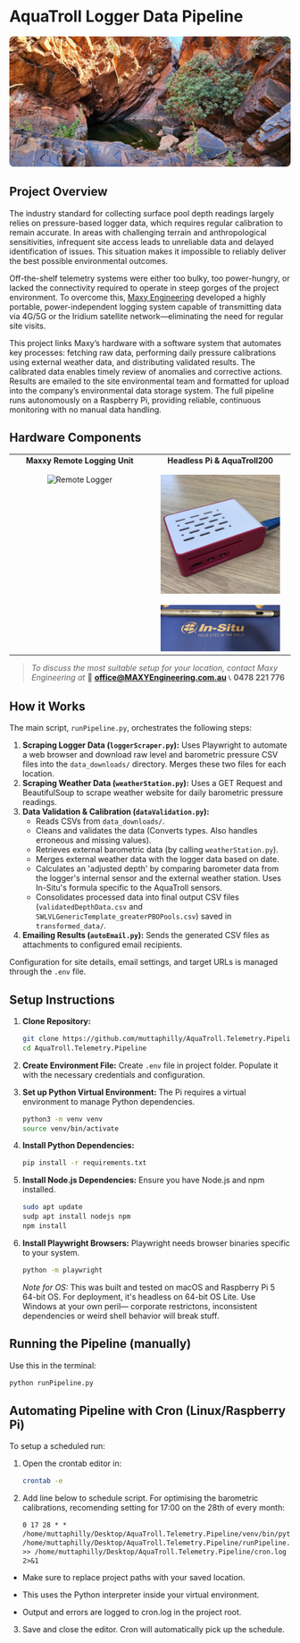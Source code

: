 # AquaTroll Logger Data Pipeline
<img src="images/gorgeMonitoring.jpg" alt="Gorge monitoring site" style="width:100%; max-height:400px; object-fit:cover; border-radius: 8px;">

## Project Overview

The industry standard for collecting surface pool depth readings largely relies on pressure-based logger data, which requires regular calibration to remain accurate. In areas with challenging terrain and anthropological sensitivities, infrequent site access leads to unreliable data and delayed identification of issues. This situation makes it impossible to reliably deliver the best possible environmental outcomes.

Off-the-shelf telemetry systems were either too bulky, too power-hungry, or lacked the connectivity required to operate in steep gorges of the project environment. To overcome this, [Maxy Engineering](https://maxyengineering.com.au/) developed a highly portable, power-independent logging system capable of transmitting data via 4G/5G or the Iridium satellite network—eliminating the need for regular site visits.

This project links Maxy’s hardware with a software system that automates key processes: fetching raw data, performing daily pressure calibrations using external weather data, and distributing validated results. The calibrated data enables timely review of anomalies and corrective actions. Results are emailed to the site environmental team and formatted for upload into the company’s environmental data storage system. The full pipeline runs autonomously on a Raspberry Pi, providing reliable, continuous monitoring with no manual data handling.

## Hardware Components

<table>
  <tr>
    <td width="50%" valign="top" align="center">
      <strong>Maxxy Remote Logging Unit</strong><br><br>
      <img src="images/logger.jpg" alt="Remote Logger" width="100%"> 
    </td>
    <td width="50%" valign="top" align="center">
      <strong>Headless Pi & AquaTroll200</strong><br><br>
      <img src="images/raspberry_pi.jpg" alt="Headless Raspberry Pi Setup" width="90%">
      <br><br>
      <img src="images/aquaTroll200.jpg" alt="AquaTroll 200" width="90%">
    </td>
  </tr>
</table>

> *To discuss the most suitable setup for your location, contact Maxy Engineering at*
> 📩 **office@MAXYEngineering.com.au**
> 📞 **0478 221 776**

## How it Works

The main script, `runPipeline.py`, orchestrates the following steps:

1.  **Scraping Logger Data (`loggerScraper.py`):** Uses Playwright to automate a web browser and download raw level and barometric pressure CSV files into the `data_downloads/` directory. Merges these two files for each location.
2.  **Scraping Weather Data (`weatherStation.py`):** Uses a GET Request and BeautifulSoup to scrape weather website for daily barometric pressure readings.
3.  **Data Validation & Calibration (`dataValidation.py`):**
    *   Reads CSVs from `data_downloads/`.
    *   Cleans and validates the data (Converts types. Also handles erroneous and missing values).
    *   Retrieves external barometric data (by calling `weatherStation.py`).
    *   Merges external weather data with the logger data based on date.
    *   Calculates an 'adjusted depth' by comparing barometer data from the logger's internal sensor and the  external weather station. Uses In-Situ's formula specific to the AquaTroll sensors.
    *   Consolidates processed data into final output CSV files (`validatedDepthData.csv` and `SWLVLGenericTemplate_greaterPBOPools.csv`) saved in `transformed_data/`.
4.  **Emailing Results (`autoEmail.py`):** Sends the generated CSV files as attachments to configured email recipients.

Configuration for site details, email settings, and target URLs is managed through the `.env` file.

## Setup Instructions

1.  **Clone Repository:**
    ```bash
    git clone https://github.com/muttaphilly/AquaTroll.Telemetry.Pipeline.git
    cd AquaTroll.Telemetry.Pipeline
    ```

2.  **Create Environment File:**
    Create `.env` file in project folder. Populate it with the necessary credentials and configuration.

3.  **Set up Python Virtual Environment:**
    The Pi requires a virtual environment to manage Python dependencies.
    ```bash
    python3 -m venv venv
    source venv/bin/activate
    ```

4.  **Install Python Dependencies:**
    ```bash
    pip install -r requirements.txt
    ```

5.  **Install Node.js Dependencies:**
    Ensure you have Node.js and npm installed.
    ```bash
    sudo apt update
    sudp apt install nodejs npm
    npm install
    ```

6.  **Install Playwright Browsers:**
    Playwright needs browser binaries specific to your system.
    ```bash
    python -m playwright
    ```
    *Note for OS:* This was built and tested on macOS and Raspberry Pi 5 64-bit OS. For deployment, it's headless on 64-bit OS Lite. Use Windows at your own peril— corporate restrictons, inconsistent dependencies or weird shell behavior will break stuff.

## Running the Pipeline (manually)

Use this in the terminal:

```bash
python runPipeline.py
```

## Automating Pipeline with Cron (Linux/Raspberry Pi)

To setup a scheduled run: 

1.  Open the crontab editor in:
    ```bash
    crontab -e
    ```
2.  Add line below to schedule script. For optimising the barometric calibrations, recomending setting for 17:00 on the 28th of every month:
    ```cron
    0 17 28 * * /home/muttaphilly/Desktop/AquaTroll.Telemetry.Pipeline/venv/bin/python /home/muttaphilly/Desktop/AquaTroll.Telemetry.Pipeline/runPipeline.py >> /home/muttaphilly/Desktop/AquaTroll.Telemetry.Pipeline/cron.log 2>&1
    ```
* Make sure to replace project paths with your saved location.

* This uses the Python interpreter inside your virtual environment.

* Output and errors are logged to cron.log in the project root.

3.  Save and close the editor. Cron will automatically pick up the schedule.
